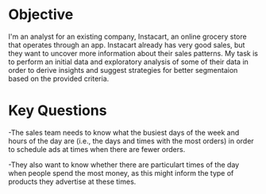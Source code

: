 <!---
algebragirl/algebragirl is a ✨ special ✨ repository because its `README.md` (this file) appears on your GitHub profile.
You can click the Preview link to take a look at your changes.
--->
# **Objective**
I'm an analyst for an existing company, Instacart, an online grocery store that operates through an app. Instacart already has very good sales, but they want to uncover 
more information about their sales patterns. My task is to perform an initial data and exploratory analysis of some of their data in order to derive insights and suggest
strategies for better segmentaion based on the provided criteria.

# **Key Questions**
-The sales team needs to know what the busiest days of the week and hours of the day are (i.e., the days and times with the most orders) in order to schedule ads at times when there are fewer orders.

-They also want to know whether there are particulart times of the day when people spend the most money, as this might inform the type of products they advertise at these times.


